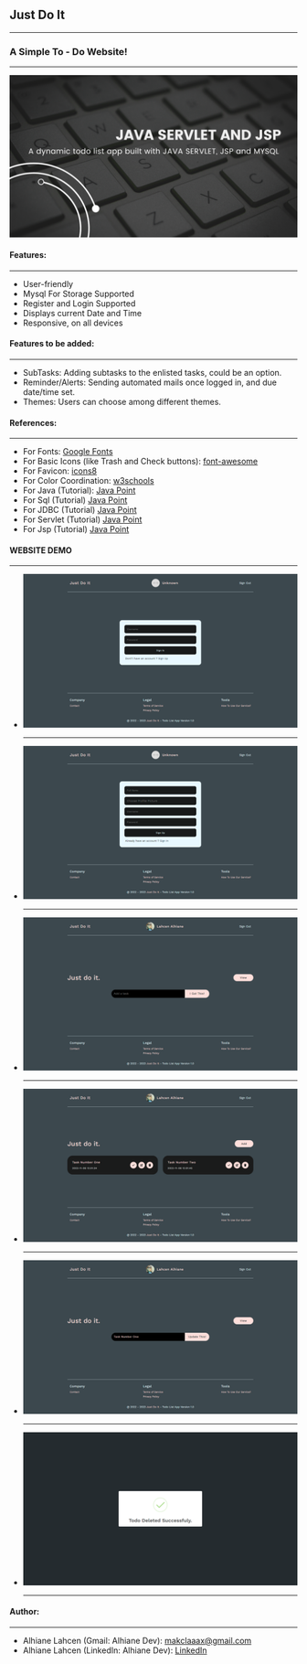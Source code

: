 Just Do It
----------

* * *

### A Simple To - Do Website!

* * *

![Image not found!](https://github.com/AlhianeDev/jsp-and-servlet-todo-list-app/blob/main/src/main/webapp/images/banner.png)

#### Features:

* * *

*   User-friendly
*   Mysql For Storage Supported
*   Register and Login Supported
*   Displays current Date and Time
*   Responsive, on all devices

#### Features to be added:

* * *

*   SubTasks: Adding subtasks to the enlisted tasks, could be an option.
*   Reminder/Alerts: Sending automated mails once logged in, and due date/time set.
*   Themes: Users can choose among different themes.

#### References:

* * *

*   For Fonts: [Google Fonts](https://fonts.googleapis.com/css2?family=Work+Sans:wght@300&display=swap)
*   For Basic Icons (like Trash and Check buttons): [font-awesome](https://fontawesome.com/)
*   For Favicon: [icons8](https://icons8.com/icons/)
*   For Color Coordination: [w3schools](https://www.w3schools.com/colors/colors_mixer.asp?colorbottom=000000&colortop=FFFFFF)
*   For Java (Tutorial): [Java Point](https://www.javatpoint.com/java-tutorial)
*   For Sql (Tutorial) [Java Point](https://www.javatpoint.com/sql-tutorial)
*   For JDBC (Tutorial) [Java Point](https://www.javatpoint.com/java-jdbc)
*   For Servlet (Tutorial) [Java Point](https://www.javatpoint.com/servlet-tutorial)
*   For Jsp (Tutorial) [Java Point](https://www.javatpoint.com/jsp-tutorial)

#### WEBSITE DEMO

* * *

*   ![Image not found!](https://github.com/AlhianeDev/jsp-and-servlet-todo-list-app/blob/main/src/main/webapp/images/demo-1.png)
    
    * * *
    
*   ![Image not found!](https://github.com/AlhianeDev/jsp-and-servlet-todo-list-app/blob/main/src/main/webapp/images/demo-2.png)
    
    * * *
    
*   ![Image not found!](https://github.com/AlhianeDev/jsp-and-servlet-todo-list-app/blob/main/src/main/webapp/images/demo-3.png)
    
    * * *
    
*   ![Image not found!](https://github.com/AlhianeDev/jsp-and-servlet-todo-list-app/blob/main/src/main/webapp/images/demo-4.png)
    
    * * *
    
*   ![Image not found!](https://github.com/AlhianeDev/jsp-and-servlet-todo-list-app/blob/main/src/main/webapp/images/demo-5.png)
    
    * * *
    
*   ![Image not found!](https://github.com/AlhianeDev/jsp-and-servlet-todo-list-app/blob/main/src/main/webapp/images/demo-6.png)
    
    * * *
    

#### Author:

* * *

*   Alhiane Lahcen (Gmail: Alhiane Dev): [makclaaax@gmail.com](mailto:makclaaax@gmail.com)
*   Alhiane Lahcen (LinkedIn: Alhiane Dev): [LinkedIn](https://www.linkedin.com/in/alhiane-dev-0050b5291/)
